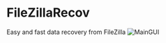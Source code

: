 FileZillaRecov
==============

Easy and fast data recovery from FileZilla
![MainGUI](https://raw2.github.com/0x92/FileZillaRecov/master/Screenshot/MainGUI.png)